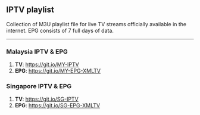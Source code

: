 ## IPTV playlist
Collection of M3U playlist file for live TV streams officially available in the internet.
EPG consists of 7 full days of data.
___
### Malaysia IPTV & EPG 

1. **TV**: https://git.io/MY-IPTV
1. **EPG**: https://git.io/MY-EPG-XMLTV

### Singapore IPTV & EPG

1. **TV**: https://git.io/SG-IPTV
1. **EPG**: https://git.io/SG-EPG-XMLTV
